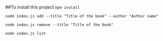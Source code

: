 ##To install this project 
`npm install`

`node index.js add --title "Title of the book" --author "Author name"`

`node index.js remove --title "Title of the book"`

`node index.js list`